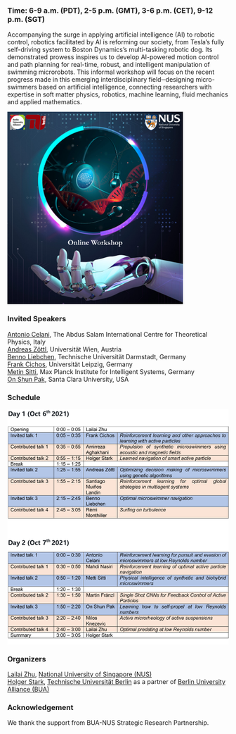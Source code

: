 

### Time: 6-9 a.m. (PDT), 2-5 p.m. (GMT), 3-6 p.m. (CET), 9-12 p.m. (SGT)


Accompanying the surge in applying artificial intelligence (AI) to robotic control, robotics facilitated by AI is reforming our society, from Tesla’s fully self-driving system to Boston Dynamics’s multi-tasking robotic dog. Its demonstrated prowess inspires us to develop AI-powered motion control and path planning for real-time, robust, and intelligent manipulation of swimming microrobots. This informal workshop will focus on the recent progress made in this emerging interdisciplinary field─designing micro-swimmers based on artificial intelligence, connecting researchers with expertise in soft matter physics, robotics, machine learning, fluid mechanics and applied mathematics.


<img src="poster_web.jpg" width=400 align=center>


### Invited Speakers

[Antonio Celani](https://www.ictp.it/phonebook/person?id=2439), The Abdus Salam International Centre for Theoretical Physics, Italy<br>
[Andreas Zöttl](https://scholar.google.co.uk/citations?user=CYRGC9AAAAAJ&hl=en), Universität Wien, Austria<br>
[Benno Liebchen](https://www.physik.tu-darmstadt.de/fbphysik/professoren/mitarbeiterdetails_de_en_professoren_67200.en.jsp), Technische Universität Darmstadt, Germany<br>
[Frank Cichos](https://home.uni-leipzig.de/~physik/sites/mona/), Universität Leipzig, Germany<br>
[Metin Sitti](https://www.is.mpg.de/~sitti), Max Planck Institute for Intelligent Systems, Germany<br>
[On Shun Pak](https://www.scu.edu/engineering/faculty/pak-on-shun/), Santa Clara University, USA
### Schedule

<img src="workshop_schedule_AI.jpg" width=700 align=center>



### Organizers

[Lailai Zhu](http://lailaiflow.com), [National University of Singapore (NUS)](https://www.nus.edu.sg)<br>
[Holger Stark](https://www.itp.tu-berlin.de/stark/ag_stark/members/prof_dr_holger_stark/), [Technische Universität Berlin](https://www.tu.berlin/en/) as a partner of [Berlin University Alliance (BUA)](https://www.berlin-university-alliance.de/en/index.html)

### Acknowledgement
We thank the support from BUA-NUS Strategic Research Partnership.
